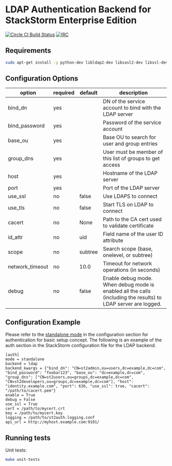 # LDAP Authentication Backend for StackStorm Enterprise Edition

[![Circle CI Build Status](https://circleci.com/gh/StackStorm/st2-enterprise-auth-backend-ldap.svg?style=shield&circle-token=c0124395bc8e6563655ed40dc2e72b0beb44fae3)](https://circleci.com/gh/StackStorm/st2-enterprise-auth-backend-ldap)
[![IRC](https://img.shields.io/irc/%23stackstorm.png)](http://webchat.freenode.net/?channels=stackstorm)

## Requirements

```bash
sudo apt-get install -y python-dev libldap2-dev libsasl2-dev libssl-dev ldap-utils
```

## Configuration Options

| option          | required | default | description                                                                                                                    |
|-----------------|----------|---------|--------------------------------------------------------------------------------------------------------------------------------|
| bind_dn         | yes      |         | DN of the service account to bind with the LDAP server                                                                         |
| bind_password   | yes      |         | Password of the service account                                                                                                |
| base_ou         | yes      |         | Base OU to search for user and group entries                                                                                   |
| group_dns       | yes      |         | User must be member of this list of groups to get access                                                                       |
| host            | yes      |         | Hostname of the LDAP server                                                                                                    |
| port            | yes      |         | Port of the LDAP server                                                                                                        |
| use_ssl         | no       | false   | Use LDAPS to connect                                                                                                           |
| use_tls         | no       | false   | Start TLS on LDAP to connect                                                                                                   |
| cacert          | no       | None    | Path to the CA cert used to validate certificate                                                                               |
| id_attr         | no       | uid     | Field name of the user ID attribute                                                                                            |
| scope           | no       | subtree | Search scope (base, onelevel, or subtree)                                                                                      |
| network_timeout | no       | 10.0    | Timeout for network operations (in seconds)                                                                                    |
| debug           | no       | false   | Enable debug mode. When debug mode is enabled all the calls (including the results) to LDAP server are logged.                 |

## Configuration Example

Please refer to the [standalone mode](http://docs.stackstorm.com/config/authentication.html#setup-standalone-mode) in the configuration section for authentication for basic setup concept. The following is an example of the auth section in the StackStorm configuration file for the LDAP backend.

```
[auth]
mode = standalone
backend = ldap
backend_kwargs = {"bind_dn": "CN=st2admin,ou=users,dc=example,dc=com", "bind_password": "foobar123", "base_ou": "dc=example,dc=com", "group_dns": ["CN=st2users,ou=groups,dc=example,dc=com", "CN=st2developers,ou=groups,dc=example,dc=com"], "host": "identity.example.com", "port": 636, "use_ssl": true, "cacert": "/path/to/cacert.pem"}
enable = True
debug = False
use_ssl = True
cert = /path/to/mycert.crt
key = /path/to/mycert.key
logging = /path/to/st2auth.logging.conf
api_url = http://myhost.example.com:9101/
```

## Running tests

Unit tests:

```bash
make unit-tests
```
